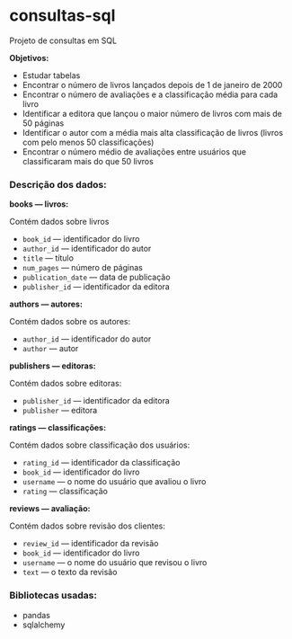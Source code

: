 # consultas-sql
Projeto de consultas em SQL

**Objetivos:**
- Estudar tabelas
- Encontrar o número de livros lançados depois de 1 de janeiro de 2000
- Encontrar o número de avaliações e a classificação média para cada livro
- Identificar a editora que lançou o maior número de livros com mais de 50 páginas
- Identificar o autor com a média mais alta classificação de livros (livros com pelo menos 50 classificações)
- Encontrar o número médio de avaliações entre usuários que classificaram mais do que 50 livros

### Descrição dos dados:

**books — livros:** 

Contém dados sobre livros

- `book_id` — identificador do livro
- `author_id` — identificador do autor
- `title` — título
- `num_pages` — número de páginas
- `publication_date` — data de publicação
- `publisher_id` — identificador da editora

**authors — autores:**

Contém dados sobre os autores:

- `author_id` — identificador do autor
- `author` — autor

**publishers — editoras:** 

Contém dados sobre editoras:

- `publisher_id` — identificador da editora
- `publisher` — editora

**ratings — classificações:** 

Contém dados sobre classificação dos usuários:

- `rating_id` — identificador da classificação
- `book_id` — identificador do livro
- `username` — o nome do usuário que avaliou o livro
- `rating` — classificação

**reviews — avaliação:**

Contém dados sobre revisão dos clientes:

- `review_id` — identificador da revisão
- `book_id` — identificador do livro
- `username` — o nome do usuário que revisou o livro
- `text` — o texto da revisão

### Bibliotecas usadas:
- pandas
- sqlalchemy

